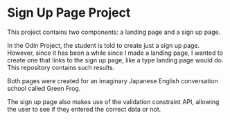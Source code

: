 # Sign Up Page Project

This project contains two components: a landing page and a sign up page. 

In the Odin Project, the student is told to create just a sign up page. However, since it has been a while since I made a landing page, I wanted to create one that links to the sign up page, like a type landing page would do. This repository contains such results.

Both pages were created for an imaginary Japanese English conversation school called Green Frog.

The sign up page also makes use of the validation constraint API, allowing the user to see if they entered the correct data or not. 
